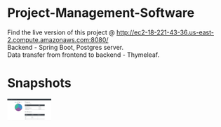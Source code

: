 # Project-Management-Software
Find the live version of this project @ http://ec2-18-221-43-36.us-east-2.compute.amazonaws.com:8080/ <br>
Backend - Spring Boot, Postgres server.<br>
Data transfer from frontend to backend - Thymeleaf.<br>

# Snapshots
<img src="proIo.png" width="100" height = "50">
